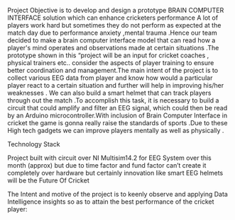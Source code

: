 Project Objective is to develop and design a prototype BRAIN COMPUTER INTERFACE solution which can enhance cricketers performance A lot of players work hard but sometimes they do not perform as expected at the match day due to performance anxiety ,mental trauma .Hence our team decided to make a brain computer interface model that can read how a player's mind operates and observations made at certain situations .The prototype shown in this “project will be an input for cricket coaches , physical trainers etc.. consider the aspects of player training to ensure better coordination and management.The main intent of the project is to collect various EEG data from player and know how would a particular player react to a certain situation and further will help in improving his/her weaknesses . We can also build a smart helmet that can track players through out the match .To accomplish this task, it is necessary to build a circuit that could amplify and filter an EEG signal, which could then be read by an Arduino microcontroller.With inclusion of Brain Computer Interface in cricket the game is gonna really raise the standards of sports .Due to these High tech gadgets we can improve players mentally as well as physically .

Technology Stack

Project built with circuit over NI Multisim14.2 for EEG System over this month (approx) but due to time factor and fund factor can’t create it completely over hardware but certainly innovation like smart EEG helmets will be the Future Of Cricket





The Intent and motive  of the project is to keenly observe and applying Data Intelligence insights so as to attain the best performance of the cricket player: